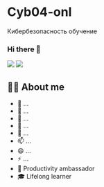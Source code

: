 # Cyb04-onl
Кибербезопасность обучение

### Hi there 👋

<p align="left">
    <a href="https://t.me/darkcat28"><img src="https://badgen.net/badge/icon/%40darkcat28?icon=telegram&label=TG" /></a>
    <a href="https://www.linkedin.com/in/%D0%B0%D0%BB%D0%B5%D0%BA%D1%81%D0%B0%D0%BD%D0%B4%D1%80-%D0%BD%D0%B5%D1%84%D0%B5%D0%B4%D0%B8%D0%BD-b34629114/"><img src="https://badgen.net/badge/blog/linkedin/green?icon=chrome&label" /></a>
</p>

## 🙋‍♂️ About me

- 🔭  ...
- 🌱  ...
- 👯  ...
- 🤔  ...
- 💬  ...
- 📫  ...
- 😄  ...
- ⚡  ...
- 🚀 Productivity ambassador  
- 🎓 Lifelong learner
